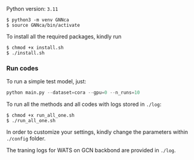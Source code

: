 
Python version: `3.11`

```Console
$ python3 -m venv GNNca
$ source GNNca/bin/activate
```

To install all the required packages, kindly run
```Console
$ chmod +x install.sh
$ ./install.sh
```

### Run codes

To run a simple test model, just:
```python
python main.py --dataset=cora --gpu=0 --n_runs=10
```

To run all the methods and all codes with logs stored in `./log`:
```Console
$ chmod +x run_all_one.sh
$ ./run_all_one.sh
```
In order to customize your settings, kindly change the parameters within `./config` folder.

The traning logs for WATS on GCN backbond are provided in `./log`.
